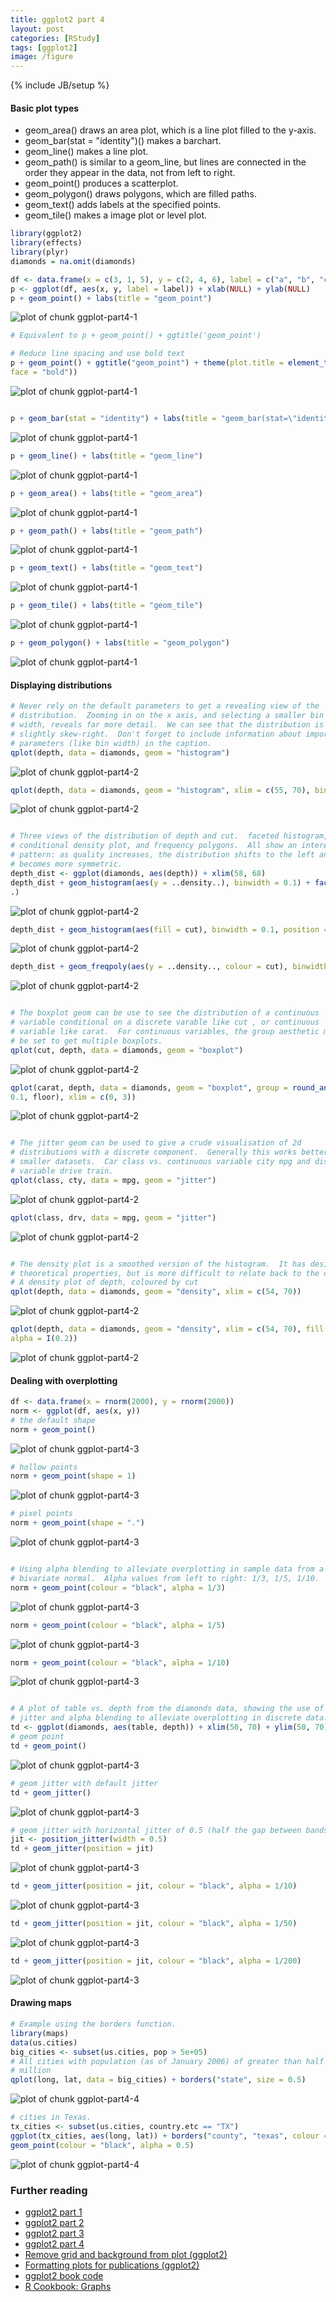 ```yaml
---
title: ggplot2 part 4
layout: post
categories: [RStudy]
tags: [ggplot2]
image: /figure
---
```

{% include JB/setup %}

#### Basic plot types

* geom_area() draws an area plot, which is a line plot filled to the y-axis.
* geom_bar(stat = "identity")() makes a barchart.
* geom_line() makes a line plot.
* geom_path() is similar to a geom_line, but lines are connected in the order they appear in the data, not from left to right.
* geom_point() produces a scatterplot.
* geom_polygon() draws polygons, which are filled paths.
* geom_text() adds labels at the specified points.
* geom_tile() makes a image plot or level plot.


```r
library(ggplot2)
library(effects)
library(plyr)
diamonds = na.omit(diamonds)

df <- data.frame(x = c(3, 1, 5), y = c(2, 4, 6), label = c("a", "b", "c"))
p <- ggplot(df, aes(x, y, label = label)) + xlab(NULL) + ylab(NULL)
p + geom_point() + labs(title = "geom_point")
```

![plot of chunk ggplot-part4-1](/figure/ggplot-part4-11.png)

```r
# Equivalent to p + geom_point() + ggtitle('geom_point')

# Reduce line spacing and use bold text
p + geom_point() + ggtitle("geom_point") + theme(plot.title = element_text(lineheight = 0.8,
face = "bold"))
```

![plot of chunk ggplot-part4-1](/figure/ggplot-part4-12.png)

```r

p + geom_bar(stat = "identity") + labs(title = "geom_bar(stat=\"identity\")")
```

![plot of chunk ggplot-part4-1](/figure/ggplot-part4-13.png)

```r
p + geom_line() + labs(title = "geom_line")
```

![plot of chunk ggplot-part4-1](/figure/ggplot-part4-14.png)

```r
p + geom_area() + labs(title = "geom_area")
```

![plot of chunk ggplot-part4-1](/figure/ggplot-part4-15.png)

```r
p + geom_path() + labs(title = "geom_path")
```

![plot of chunk ggplot-part4-1](/figure/ggplot-part4-16.png)

```r
p + geom_text() + labs(title = "geom_text")
```

![plot of chunk ggplot-part4-1](/figure/ggplot-part4-17.png)

```r
p + geom_tile() + labs(title = "geom_tile")
```

![plot of chunk ggplot-part4-1](/figure/ggplot-part4-18.png)

```r
p + geom_polygon() + labs(title = "geom_polygon")
```

![plot of chunk ggplot-part4-1](/figure/ggplot-part4-19.png)


#### Displaying distributions


```r
# Never rely on the default parameters to get a revealing view of the
# distribution.  Zooming in on the x axis, and selecting a smaller bin
# width, reveals far more detail.  We can see that the distribution is
# slightly skew-right.  Don't forget to include information about important
# parameters (like bin width) in the caption.
qplot(depth, data = diamonds, geom = "histogram")
```

![plot of chunk ggplot-part4-2](/figure/ggplot-part4-21.png)

```r
qplot(depth, data = diamonds, geom = "histogram", xlim = c(55, 70), binwidth = 0.1)
```

![plot of chunk ggplot-part4-2](/figure/ggplot-part4-22.png)

```r

# Three views of the distribution of depth and cut.  faceted histogram, a
# conditional density plot, and frequency polygons.  All show an interesting
# pattern: as quality increases, the distribution shifts to the left and
# becomes more symmetric.
depth_dist <- ggplot(diamonds, aes(depth)) + xlim(58, 68)
depth_dist + geom_histogram(aes(y = ..density..), binwidth = 0.1) + facet_grid(cut ~
.)
```

![plot of chunk ggplot-part4-2](/figure/ggplot-part4-23.png)

```r
depth_dist + geom_histogram(aes(fill = cut), binwidth = 0.1, position = "fill")
```

![plot of chunk ggplot-part4-2](/figure/ggplot-part4-24.png)

```r
depth_dist + geom_freqpoly(aes(y = ..density.., colour = cut), binwidth = 0.1)
```

![plot of chunk ggplot-part4-2](/figure/ggplot-part4-25.png)

```r

# The boxplot geom can be use to see the distribution of a continuous
# variable conditional on a discrete varable like cut , or continuous
# variable like carat.  For continuous variables, the group aesthetic must
# be set to get multiple boxplots.
qplot(cut, depth, data = diamonds, geom = "boxplot")
```

![plot of chunk ggplot-part4-2](/figure/ggplot-part4-26.png)

```r
qplot(carat, depth, data = diamonds, geom = "boxplot", group = round_any(carat,
0.1, floor), xlim = c(0, 3))
```

![plot of chunk ggplot-part4-2](/figure/ggplot-part4-27.png)

```r

# The jitter geom can be used to give a crude visualisation of 2d
# distributions with a discrete component.  Generally this works better for
# smaller datasets.  Car class vs. continuous variable city mpg and discrete
# variable drive train.
qplot(class, cty, data = mpg, geom = "jitter")
```

![plot of chunk ggplot-part4-2](/figure/ggplot-part4-28.png)

```r
qplot(class, drv, data = mpg, geom = "jitter")
```

![plot of chunk ggplot-part4-2](/figure/ggplot-part4-29.png)

```r

# The density plot is a smoothed version of the histogram.  It has desirable
# theoretical properties, but is more difficult to relate back to the data.
# A density plot of depth, coloured by cut
qplot(depth, data = diamonds, geom = "density", xlim = c(54, 70))
```

![plot of chunk ggplot-part4-2](/figure/ggplot-part4-210.png)

```r
qplot(depth, data = diamonds, geom = "density", xlim = c(54, 70), fill = cut,
alpha = I(0.2))
```

![plot of chunk ggplot-part4-2](/figure/ggplot-part4-211.png)


#### Dealing with overplotting


```r
df <- data.frame(x = rnorm(2000), y = rnorm(2000))
norm <- ggplot(df, aes(x, y))
# the default shape
norm + geom_point()
```

![plot of chunk ggplot-part4-3](/figure/ggplot-part4-31.png)

```r
# hollow points
norm + geom_point(shape = 1)
```

![plot of chunk ggplot-part4-3](/figure/ggplot-part4-32.png)

```r
# pixel points
norm + geom_point(shape = ".")
```

![plot of chunk ggplot-part4-3](/figure/ggplot-part4-33.png)

```r

# Using alpha blending to alleviate overplotting in sample data from a
# bivariate normal.  Alpha values from left to right: 1/3, 1/5, 1/10.
norm + geom_point(colour = "black", alpha = 1/3)
```

![plot of chunk ggplot-part4-3](/figure/ggplot-part4-34.png)

```r
norm + geom_point(colour = "black", alpha = 1/5)
```

![plot of chunk ggplot-part4-3](/figure/ggplot-part4-35.png)

```r
norm + geom_point(colour = "black", alpha = 1/10)
```

![plot of chunk ggplot-part4-3](/figure/ggplot-part4-36.png)

```r

# A plot of table vs. depth from the diamonds data, showing the use of
# jitter and alpha blending to alleviate overplotting in discrete data.
td <- ggplot(diamonds, aes(table, depth)) + xlim(50, 70) + ylim(50, 70)
# geom point
td + geom_point()
```

![plot of chunk ggplot-part4-3](/figure/ggplot-part4-37.png)

```r
# geom jitter with default jitter
td + geom_jitter()
```

![plot of chunk ggplot-part4-3](/figure/ggplot-part4-38.png)

```r
# geom jitter with horizontal jitter of 0.5 (half the gap between bands)
jit <- position_jitter(width = 0.5)
td + geom_jitter(position = jit)
```

![plot of chunk ggplot-part4-3](/figure/ggplot-part4-39.png)

```r
td + geom_jitter(position = jit, colour = "black", alpha = 1/10)
```

![plot of chunk ggplot-part4-3](/figure/ggplot-part4-310.png)

```r
td + geom_jitter(position = jit, colour = "black", alpha = 1/50)
```

![plot of chunk ggplot-part4-3](/figure/ggplot-part4-311.png)

```r
td + geom_jitter(position = jit, colour = "black", alpha = 1/200)
```

![plot of chunk ggplot-part4-3](/figure/ggplot-part4-312.png)


#### Drawing maps


```r
# Example using the borders function.
library(maps)
data(us.cities)
big_cities <- subset(us.cities, pop > 5e+05)
# All cities with population (as of January 2006) of greater than half a
# million
qplot(long, lat, data = big_cities) + borders("state", size = 0.5)
```

![plot of chunk ggplot-part4-4](/figure/ggplot-part4-41.png)

```r
# cities in Texas.
tx_cities <- subset(us.cities, country.etc == "TX")
ggplot(tx_cities, aes(long, lat)) + borders("county", "texas", colour = "grey70") +
geom_point(colour = "black", alpha = 0.5)
```

![plot of chunk ggplot-part4-4](/figure/ggplot-part4-42.png)

### Further reading
* [ggplot2 part 1](http://felixfan.github.io/ggplot2-book-part-1/)
* [ggplot2 part 2](http://felixfan.github.io/ggplot2-book-part-2/)
* [ggplot2 part 3](http://felixfan.github.io/ggplot2-book-part-3/)
* [ggplot2 part 4](http://felixfan.github.io/ggplot2-book-part-4/)
* [Remove grid and background from plot (ggplot2)](http://felixfan.github.io/ggplot2-remove-grid-background-margin/)
* [Formatting plots for publications (ggplot2)](http://felixfan.github.io/formatting-plots-for-pubs/)
* [ggplot2 book code](http://ggplot2.org/book/)
* [R Cookbook: Graphs](http://www.cookbook-r.com/Graphs/)

